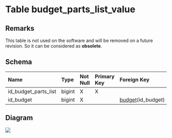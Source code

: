 # Table budget\_parts\_list\_value #
## Remarks ##
This table is not used on the software and will be removed on a future revision. So it can be considered as **obsolete**.

## Schema ##
| **Name** | **Type** | **Not Null** | **Primary Key** | **Foreign Key** | **Remarks** |
|:---------|:---------|:-------------|:----------------|:----------------|:------------|
| id\_budget\_parts\_list | bigint   | X            | X               |                 |             |
| id\_budget | bigint   | X            |                 | [budget](budget.md)(id\_budget) |             |

## Diagram ##
<img src='http://www.sigmah.org/svg_load.php?file=http://sigma-h.googlecode.com/svn/wiki/diagrams/budget_parts_list_value.svg' />

